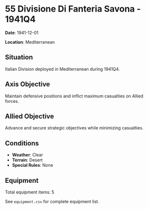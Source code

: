 # 55 Divisione Di Fanteria Savona - 1941Q4

**Date**: 1941-12-01

**Location**: Mediterranean

## Situation

Italian Division deployed in Mediterranean during 1941Q4.

## Axis Objective

Maintain defensive positions and inflict maximum casualties on Allied forces.

## Allied Objective

Advance and secure strategic objectives while minimizing casualties.

## Conditions

- **Weather**: Clear
- **Terrain**: Desert
- **Special Rules**: None

## Equipment

Total equipment items: 5

See `equipment.csv` for complete equipment list.
